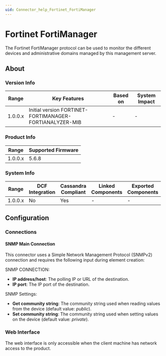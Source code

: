 ```yaml
---
uid: Connector_help_Fortinet_FortiManager
---
```


# Fortinet FortiManager

The Fortinet FortiManager protocol can be used to monitor the different devices and administrative domains managed by this management server.

## About

### Version Info

| Range   | Key Features                                            | Based on | System Impact |
|---------|---------------------------------------------------------|----------|---------------|
| 1.0.0.x | Initial version FORTINET-FORTIMANAGER-FORTIANALYZER-MIB | -        | -             |

### Product Info

| Range     | Supported Firmware     |
|-----------|------------------------|
| 1.0.0.x   | 5.6.8                  |

### System Info

| Range     | DCF Integration     | Cassandra Compliant     | Linked Components     | Exported Components     |
|-----------|---------------------|-------------------------|-----------------------|-------------------------|
| 1.0.0.x   | No                  | Yes                     | -                     | -                       |

## Configuration

### Connections

#### SNMP Main Connection

This connector uses a Simple Network Management Protocol (SNMPv2) connection and requires the following input during element creation:

SNMP CONNECTION:

- **IP address/host**: The polling IP or URL of the destination.
- **IP port**: The IP port of the destination.

SNMP Settings:

- **Get community string**: The community string used when reading values from the device (default value: *public*).
- **Set community string**: The community string used when setting values on the device (default value: *private*).

### Web Interface

The web interface is only accessible when the client machine has network access to the product.
